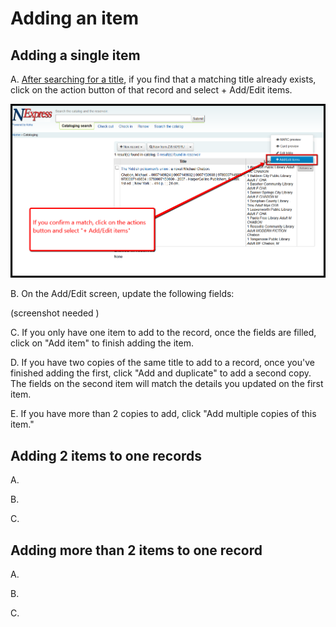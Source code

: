 # Adding an item

## Adding a single item

A. [After searching for a title](../searching-for-a-title.md), if you find that a matching title already exists, click on the action button of that record and select + Add/Edit items.

![+Add/edit](../.gitbook/assets/100-adding.png)

B. On the Add/Edit screen, update the following fields:

\(screenshot needed \)

C. If you only have one item to add to the record, once the fields are filled, click on "Add item" to finish adding the item.

D. If you have two copies of the same title to add to a record, once you've finished adding the first, click "Add and duplicate" to add a second copy. The fields on the second item will match the details you updated on the first item.

E. If you have more than 2 copies to add, click "Add multiple copies of this item."

## Adding 2 items to one records

A.

B.

C.

## Adding more than 2 items to one record

A.

B.

C.

